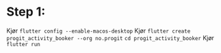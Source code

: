 # Step 1:
Kjør `flutter config --enable-macos-desktop`
Kjør `flutter create progit_activity_booker --org no.progit`
`cd progit_activity_booker`
Kjør `flutter run`